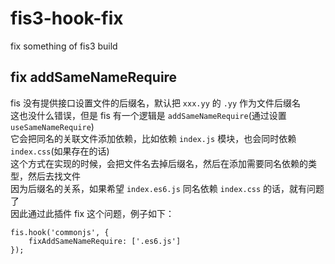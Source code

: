# fis3-hook-fix
fix something of fis3 build

## fix addSameNameRequire
fis 没有提供接口设置文件的后缀名，默认把 `xxx.yy` 的 `.yy` 作为文件后缀名<br>
这也没什么错误，但是 fis 有一个逻辑是 `addSameNameRequire`(通过设置 `useSameNameRequire`)<br>
它会把同名的关联文件添加依赖，比如依赖 `index.js` 模块，也会同时依赖 `index.css`(如果存在的话)<br>
这个方式在实现的时候，会把文件名去掉后缀名，然后在添加需要同名依赖的类型，然后去找文件<br>
因为后缀名的关系，如果希望 `index.es6.js` 同名依赖 `index.css` 的话，就有问题了<br>
因此通过此插件 fix 这个问题，例子如下：
```
fis.hook('commonjs', {
    fixAddSameNameRequire: ['.es6.js']
});
```
